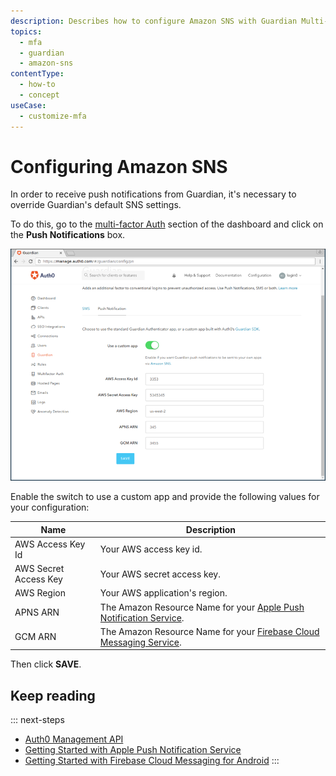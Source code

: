 ```yaml
---
description: Describes how to configure Amazon SNS with Guardian Multi-factor
topics:
  - mfa
  - guardian
  - amazon-sns
contentType:
  - how-to
  - concept
useCase:
  - customize-mfa
---
```

# Configuring Amazon SNS

In order to receive push notifications from Guardian, it's necessary to override Guardian's default SNS settings.

To do this, go to the [multi-factor Auth](${manage_url}/#/guardian) section of the dashboard and click on the **Push Notifications** box.

![Push Notifications](/media/articles/mfa/push-notification-config.png)

Enable the switch to use a custom app and provide the following values for your configuration:

Name | Description
-----|------------
AWS Access Key Id | Your AWS access key id.
AWS Secret Access Key | Your AWS secret access key.
AWS Region | Your AWS application's region.
APNS ARN | The Amazon Resource Name for your [Apple Push Notification Service](http://docs.aws.amazon.com/sns/latest/dg/mobile-push-apns.html).
GCM ARN | The Amazon Resource Name for your [Firebase Cloud Messaging Service](https://docs.aws.amazon.com/sns/latest/dg/sns-mobile-application-as-subscriber.html).

Then click **SAVE**.

## Keep reading

::: next-steps
* [Auth0 Management API](/api/management/v2)
* [Getting Started with Apple Push Notification Service](https://docs.aws.amazon.com/sns/latest/dg/mobile-push-apns.html)
* [Getting Started with Firebase Cloud Messaging for Android](https://docs.aws.amazon.com/sns/latest/dg/sns-mobile-application-as-subscriber.html)
:::
